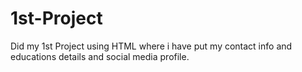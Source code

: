 # 1st-Project
Did my 1st Project using HTML where i have put my contact info and educations details and social media profile.
